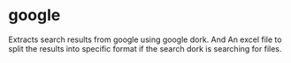 # google
Extracts search results from google using google dork. And An excel file to split the results into specific format if the search dork is searching for files.
